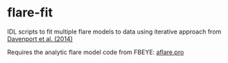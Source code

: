 # flare-fit

IDL scripts to fit multiple flare models to data using iterative approach from [Davenport et al. (2014)](http://adsabs.harvard.edu/abs/2014ApJ...797..122D)

Requires the analytic flare model code from FBEYE: [aflare.pro](https://github.com/jradavenport/FBeye/blob/master/aflare.pro)
